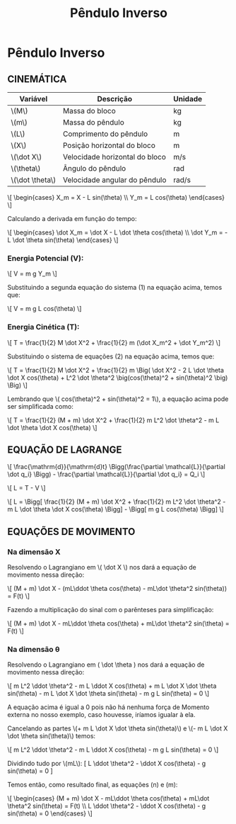 ﻿---
layout: default
permalink: /lagrange/pend_inv/
tags: [2GDL, Conservativo]
title: Pêndulo Inverso
---   

# Pêndulo Inverso
## CINEMÁTICA

| Variável | Descrição | Unidade |
| --- | --- | --- |
| \\(M\\) | Massa do bloco| kg |
|\\(m\\)| Massa do pêndulo| kg |
|\\(L\\)| Comprimento do pêndulo| m |
|\\(X\\)| Posição horizontal do bloco| m |
|\\(\dot X\\)| Velocidade horizontal do bloco| m/s |
|\\(\theta\\)| Ângulo do pêndulo| rad |
|\\(\dot \theta\\)| Velocidade angular do pêndulo| rad/s |

\\[
\begin{cases}
X_m = X - L sin(\theta) \\\ 
Y_m =     L cos(\theta) 
\end{cases}
\\]

Calculando a derivada em função do tempo:

\\[
\begin{cases}
\dot X_m = \dot X - L \dot \theta cos(\theta) \\\ 
\dot Y_m = - L \dot \theta sin(\theta)
\end{cases}
\\]

### Energia Potencial (V):
\\[
V = m g Y_m
\\]

Substituindo a segunda equação do sistema (1) na equação acima, temos que:

\\[
V = m g L cos(\theta)
\\]

### Energia Cinética (T):
\\[
T = \frac{1}{2} M \dot X^2 + \frac{1}{2} m (\dot X_m^2 + \dot Y_m^2)
\\]

Substituindo o sistema de equações (2) na equação acima, temos que:

\\[
T = \frac{1}{2} M \dot X^2 + \frac{1}{2} m \Big( \dot X^2 - 2 L \dot \theta \dot X cos(\theta) + L^2 \dot \theta^2 \big(cos(\theta)^2 + sin(\theta)^2 \big) \Big) 
\\]

Lembrando que \\( cos(\theta)^2 + sin(\theta)^2  = 1\\), a equação acima pode ser simplificada como:

\\[
T = \frac{1}{2} (M + m) \dot X^2 + \frac{1}{2} m L^2 \dot \theta^2 - m L \dot \theta \dot X cos(\theta)
\\]


## EQUAÇÃO DE LAGRANGE
\\[
\frac{\mathrm{d}}{\mathrm{d}t} \Bigg(\frac{\partial \mathcal{L}}{\partial \dot q_i} \Bigg) - \frac{\partial \mathcal{L}}{\partial \dot q_i} = Q_i
\\]

\\[
L = T - V
\\]

\\[
L = \Bigg[ \frac{1}{2} (M + m) \dot X^2 + \frac{1}{2} m L^2 \dot \theta^2 - m L \dot \theta \dot X cos(\theta) \Bigg] - \Bigg[ m g L cos(\theta) \Bigg]
\\]

## EQUAÇÕES DE MOVIMENTO
### Na dimensão X
Resolvendo o Lagrangiano em \\( \dot X \\) nos dará a equação de movimento nessa direção:

\\[
(M + m) \dot X - (mL\ddot \theta cos(\theta) - mL\dot \theta^2 sin(\theta)) = F(t)
\\]

Fazendo a multiplicação do sinal com o parênteses para simplificação:

\\[
(M + m) \dot X - mL\ddot \theta cos(\theta) + mL\dot \theta^2 sin(\theta) = F(t)
\\]

### Na dimensão θ
Resolvendo o Lagrangiano em \( \dot \theta \) nos dará a equação de movimento nessa direção:

\\[
m L^2 \ddot \theta^2 - m L \ddot X cos(\theta) + m L \dot X \dot \theta sin(\theta) - m L \dot X \dot \theta sin(\theta) - m g L sin(\theta) = 0
\\]

A equação acima é igual a 0 pois não há nenhuma força de Momento externa no nosso exemplo, caso houvesse, iríamos igualar à ela.

Cancelando as partes \\(+ m L \dot X \dot \theta sin(\theta)\\) e \\(- m L \dot X \dot \theta sin(\theta)\\) temos:

\\[
m L^2 \ddot \theta^2 - m L \ddot X cos(\theta) - m g L sin(\theta) = 0
\\]

Dividindo tudo por \\(mL\\):
\[
L \ddot \theta^2 - \ddot X cos(\theta) - g sin(\theta) = 0
\]

Temos então, como resultado final, as equações (n) e (m):

\\[
\begin{cases}
(M + m) \dot X - mL\ddot \theta cos(\theta) + mL\dot \theta^2 sin(\theta) = F(t) \\\ 
L \ddot \theta^2 - \ddot X cos(\theta) - g sin(\theta) = 0
\end{cases}
\\]

